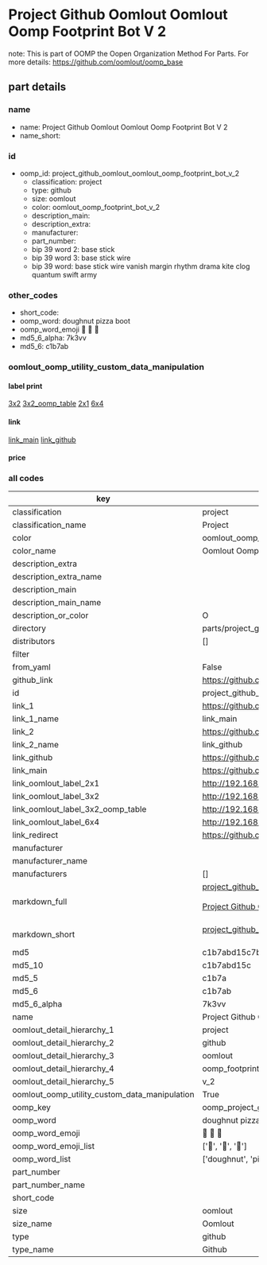 # Project Github Oomlout Oomlout Oomp Footprint Bot V 2  

note: This is part of OOMP the Oopen Organization Method For Parts. For more details: https://github.com/oomlout/oomp_base

##  part details
  







### name
* name: Project Github Oomlout Oomlout Oomp Footprint Bot V 2
* name_short: 
### id
* oomp_id: project_github_oomlout_oomlout_oomp_footprint_bot_v_2
  * classification: project
  * type: github
  * size: oomlout
  * color: oomlout_oomp_footprint_bot_v_2
  * description_main: 
  * description_extra: 
  * manufacturer: 
  * part_number: 
  * bip 39 word 2: base stick
  * bip 39 word 3: base stick wire
  * bip 39 word: base stick wire vanish margin rhythm drama kite clog quantum swift army

### other_codes
* short_code: 
* oomp_word: doughnut pizza boot
* oomp_word_emoji :doughnut: :pizza: :boot:
* md5_6_alpha: 7k3vv
* md5_6: c1b7ab






### oomlout_oomp_utility_custom_data_manipulation
#### label print
[3x2](http://192.168.1.245:1112/?label=oomp%207k3vv)
[3x2_oomp_table](http://192.168.1.108:1112/?label=oomp%207k3vv)
[2x1](http://192.168.1.242:1112/?label=oomp%207k3vv)
[6x4](http://192.168.1.55:1112/?label=oomp%207k3vv)    

#### link

[link_main](https://github.com/oomlout/oomlout_oomp_version_1_messy/tree/main/parts/project_github_oomlout_oomlout_oomp_footprint_bot_v_2) [link_github](https://github.com/oomlout/oomlout_oomp_version_1_messy/tree/main/parts/project_github_oomlout_oomlout_oomp_footprint_bot_v_2)                             

#### price







### all codes 
| key | value |  
| --- | --- |  
| classification | project |  
| classification_name | Project |  
| color | oomlout_oomp_footprint_bot_v_2 |  
| color_name | Oomlout Oomp Footprint Bot V 2 |  
| description_extra |  |  
| description_extra_name |  |  
| description_main |  |  
| description_main_name |  |  
| description_or_color | O  |  
| directory | parts/project_github_oomlout_oomlout_oomp_footprint_bot_v_2 |  
| distributors | [] |  
| filter |  |  
| from_yaml | False |  
| github_link | https://github.com/oomlout/oomlout_oomp_part_src/tree/main/parts/project_github_oomlout_oomlout_oomp_footprint_bot_v_2 |  
| id | project_github_oomlout_oomlout_oomp_footprint_bot_v_2 |  
| link_1 | https://github.com/oomlout/oomlout_oomp_version_1_messy/tree/main/parts/project_github_oomlout_oomlout_oomp_footprint_bot_v_2 |  
| link_1_name | link_main |  
| link_2 | https://github.com/oomlout/oomlout_oomp_version_1_messy/tree/main/parts/project_github_oomlout_oomlout_oomp_footprint_bot_v_2 |  
| link_2_name | link_github |  
| link_github | https://github.com/oomlout/oomlout_oomp_version_1_messy/tree/main/parts/project_github_oomlout_oomlout_oomp_footprint_bot_v_2 |  
| link_main | https://github.com/oomlout/oomlout_oomp_version_1_messy/tree/main/parts/project_github_oomlout_oomlout_oomp_footprint_bot_v_2 |  
| link_oomlout_label_2x1 | http://192.168.1.242:1112/?label=oomp%207k3vv |  
| link_oomlout_label_3x2 | http://192.168.1.245:1112/?label=oomp%207k3vv |  
| link_oomlout_label_3x2_oomp_table | http://192.168.1.108:1112/?label=oomp%207k3vv |  
| link_oomlout_label_6x4 | http://192.168.1.55:1112/?label=oomp%207k3vv |  
| link_redirect | https://github.com/oomlout/oomlout_oomp_version_1_messy/tree/main/parts/project_github_oomlout_oomlout_oomp_footprint_bot_v_2 |  
| manufacturer |  |  
| manufacturer_name |  |  
| manufacturers | [] |  
| markdown_full | [project_github_oomlout_oomlout_oomp_footprint_bot_v_2](none)<br>[](none)<br>[Project Github Oomlout Oomlout Oomp Footprint Bot V 2](none)<br><br> |  
| markdown_short | [project_github_oomlout_oomlout_oomp_footprint_bot_v_2](none)<br><br> |  
| md5 | c1b7abd15c7b2846e343ff15f8756897 |  
| md5_10 | c1b7abd15c |  
| md5_5 | c1b7a |  
| md5_6 | c1b7ab |  
| md5_6_alpha | 7k3vv |  
| name | Project Github Oomlout Oomlout Oomp Footprint Bot V 2 |  
| oomlout_detail_hierarchy_1 | project |  
| oomlout_detail_hierarchy_2 | github |  
| oomlout_detail_hierarchy_3 | oomlout |  
| oomlout_detail_hierarchy_4 | oomp_footprint_bot |  
| oomlout_detail_hierarchy_5 | v_2 |  
| oomlout_oomp_utility_custom_data_manipulation | True |  
| oomp_key | oomp_project_github_oomlout_oomlout_oomp_footprint_bot_v_2 |  
| oomp_word | doughnut pizza boot |  
| oomp_word_emoji | :doughnut: :pizza: :boot: |  
| oomp_word_emoji_list | [':doughnut:', ':pizza:', ':boot:'] |  
| oomp_word_list | ['doughnut', 'pizza', 'boot'] |  
| part_number |  |  
| part_number_name |  |  
| short_code |  |  
| size | oomlout |  
| size_name | Oomlout |  
| type | github |  
| type_name | Github |  
